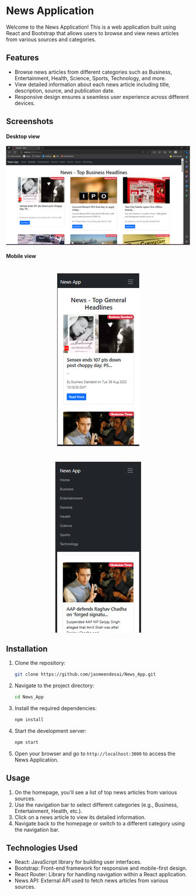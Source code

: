 # News Application

Welcome to the News Application! This is a web application built using React and Bootstrap that allows users to browse and view news articles from various sources and categories.

## Features

- Browse news articles from different categories such as Business, Entertainment, Health, Science, Sports, Technology, and more.
- View detailed information about each news article including title, description, source, and publication date.
- Responsive design ensures a seamless user experience across different devices.

## Screenshots

#### Desktop view

![App Screenshot](screenshot.png)

#### Mobile view
#
<div align="center">
  <img src="ScreenshotMobileview.png" alt="Image" />
</div>

#
<div align="center">
  <img src="ScreenshotMobileview2.png" alt="Image" />
</div>

## Installation

1. Clone the repository:

   ```bash
   git clone https://github.com/jasmeendesai/News_App.git
   ```

2. Navigate to the project directory:

   ```bash
   cd News_App
   ```

3. Install the required dependencies:

   ```bash
   npm install
   ```

4. Start the development server:

   ```bash
   npm start
   ```

5. Open your browser and go to `http://localhost:3000` to access the News Application.

## Usage

1. On the homepage, you'll see a list of top news articles from various sources.
2. Use the navigation bar to select different categories (e.g., Business, Entertainment, Health, etc.).
3. Click on a news article to view its detailed information.
4. Navigate back to the homepage or switch to a different category using the navigation bar.

## Technologies Used

- React: JavaScript library for building user interfaces.
- Bootstrap: Front-end framework for responsive and mobile-first design.
- React Router: Library for handling navigation within a React application.
- News API: External API used to fetch news articles from various sources.
